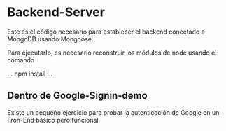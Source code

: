 # Backend-Server

Este es el código necesario para establecer el backend conectado a MongoDB usando Mongoose.

Para ejecutarlo, es necesario reconstruir los módulos de node usando el comando

...
npm install
...

## Dentro de Google-Signin-demo
Existe un pequeño ejercicio para probar la autenticación de Google en un Fron-End básico pero funcional.